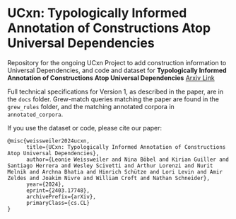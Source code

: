 # UCxn: Typologically Informed Annotation of Constructions Atop Universal Dependencies

Repository for the ongoing UCxn Project to add construction information to Universal Dependencies, and code and dataset for **Typologically Informed Annotation of Constructions Atop Universal Dependencies** [Arxiv Link](https://arxiv.org/abs/2403.17748)

Full technical specifications for Version 1, as described in the paper, are in the `docs` folder. Grew-match queries matching the paper are found in the `grew_rules` folder, and the matching annotated corpora in `annotated_corpora`.

If you use the dataset or code, please cite our paper:

```
@misc{weissweiler2024ucxn,
      title={UCxn: Typologically Informed Annotation of Constructions Atop Universal Dependencies}, 
      author={Leonie Weissweiler and Nina Böbel and Kirian Guiller and Santiago Herrera and Wesley Scivetti and Arthur Lorenzi and Nurit Melnik and Archna Bhatia and Hinrich Schütze and Lori Levin and Amir Zeldes and Joakim Nivre and William Croft and Nathan Schneider},
      year={2024},
      eprint={2403.17748},
      archivePrefix={arXiv},
      primaryClass={cs.CL}
}
```
